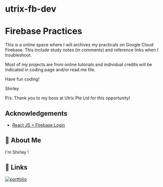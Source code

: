 # utrix-fb-dev

# Firebase Practices

This is a online space where I will archives my practicals on Google Cloud Firebase. This include study notes (in comments) and reference links when I troubleshoot.



Most of my projects are from online tutorials and individual credits will be indicated in coding page and/or read.me file.

Have fun coding!

Shirley

P/s: Thank you to my boss at Utrix Pte Ltd for this opportunity!
## Acknowledgements

 - [React JS + Firebase Login](https://www.freecodecamp.org/news/use-firebase-authentication-in-a-react-app/)


## 🚀 About Me
I'm Shirley !


## 🔗 Links
[![portfolio](https://img.shields.io/badge/my_portfolio-000?style=for-the-badge&logo=ko-fi&logoColor=white)](https://shirleycharlin.com/)
